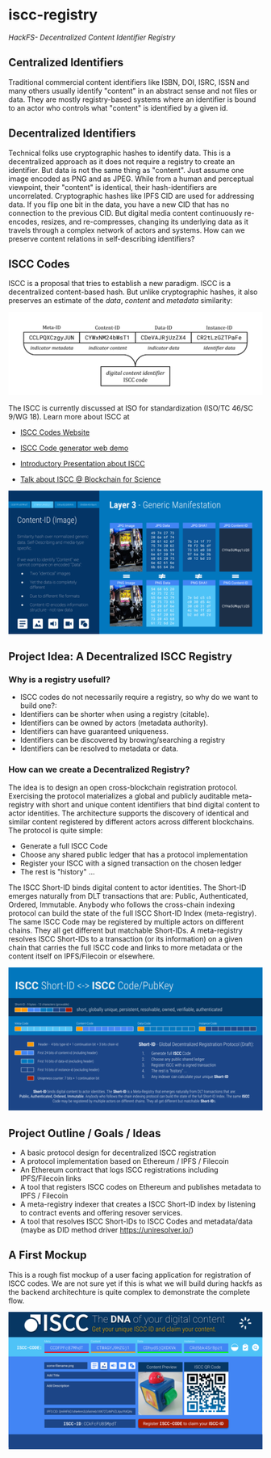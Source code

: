 # iscc-registry

*HackFS- Decentralized Content Identifier Registry*

## Centralized Identifiers

Traditional commercial content identifiers like ISBN, DOI, ISRC, ISSN and many others usually identify "content" in an abstract sense and not files or data. They are mostly registry-based systems where an identifier is bound to an actor who controls what "content" is identified by a given id.

## Decentralized Identifiers

Technical folks use cryptographic hashes to identify data. This is a decentralized approach as it does not require a registry to create an identifier. But data is not the same thing as "content". Just assume one image encoded as PNG and as JPEG. While from a human and perceptual viewpoint, their "content" is identical, their hash-identifiers are uncorrelated. Cryptographic hashes like IPFS CID are used for addressing data. If you flip one bit in the data, you have a new CID that has no connection to the previous CID. But digital media content continuously re-encodes, resizes, and re-compresses, changing its underlying data as it travels through a complex network of actors and systems. How can we preserve content relations in self-describing identifiers?

## ISCC Codes

ISCC is a proposal that tries to establish a new paradigm. ISCC is a decentralized content-based hash. But unlike cryptographic hashes, it also preserves an estimate of the *data*, *content* and *metadata* similarity:

![ISCC Component Framework](./img/iscc-components.svg)



The ISCC is currently discussed at ISO for standardization (ISO/TC 46/SC 9/WG 18). Learn more about ISCC at 

- [ISCC Codes Website](https://iscc.codes)
- [ISCC Code generator web demo](https://iscc.coblo.net)

- [Introductory Presentation about ISCC](https://docs.google.com/presentation/d/1N0kZKMCFfB-JFMwnSJxWHOrAelTnH-puqPH_i7y3p1E/)

- [Talk about ISCC @ Blockchain for Science](https://www.youtube.com/watch?v=4OCvPrDhGuQ)

![ISCC Content-ID-Image](./img/iscc-content-id-image.svg)

## Project Idea: A Decentralized ISCC Registry

### Why is a registry usefull?

- ISCC codes do not necessarily require a registry, so why do we want to build one?:
- Identifiers can be shorter when using a registry (citable).
- Identifiers can be owned by actors (metadata authority).
- Identifiers can have guaranteed uniqueness.
- Identifiers can be discovered by browing/searching a registry
- Identifiers can be resolved to metadata or data.

### How can we create a Decentralized Registry?

The idea is to design an open cross-blockchain registration protocol. Exercising the protocol materializes a global and publicly auditable meta-registry with short and unique content identifiers that bind digital content to actor identities. The architecture supports the discovery of identical and similar content registered by different actors across different blockchains. The protocol is quite simple:

- Generate a full ISCC Code
- Choose any shared public ledger that has a protocol implementation
- Register your ISCC with a signed transaction on the chosen ledger
- The rest is "history" ...

The ISCC Short-ID binds digital content to actor identities. The Short-ID emerges naturally from DLT transactions that are:
Public, Authenticated, Ordered, Immutable. Anybody who follows the cross-chain indexing protocol can build the state of the full ISCC Short-ID Index (meta-registry). The same ISCC Code may be registered by multiple actors on different chains. They all get different but matchable Short-IDs. A meta-registry resolves ISCC Short-IDs to a transaction (or its information) on a given chain that carries the full ISCC code and links to more metadata or the content itself on IPFS/Filecoin or elsewhere.

![ISCC Short-ID](./img/iscc-short-id.svg)

## Project Outline / Goals / Ideas

- A basic protocol design for decentralized ISCC registration
- A protocol implementation based on Ethereum / IPFS / Filecoin
- An Ethereum contract that logs ISCC registrations including IPFS/Filecoin links
- A tool that registers ISCC codes on Ethereum and publishes metadata to IPFS / Filecoin
- A meta-registry indexer that creates a ISCC Short-ID index by listening to contract events and offering resover services.
- A tool that resolves ISCC Short-IDs to ISCC Codes and metadata/data (maybe as DID method driver https://uniresolver.io/)

## A First Mockup

This is a rough fist mockup of a user facing application for registration of ISCC codes.
We are not sure yet if this is what we will build during hackfs as the backend 
architechture is quite complex to demonstrate the complete flow.

![ISCC Registry UI-Mockup](./img/iscc-registration-ui-mockup.svg)


